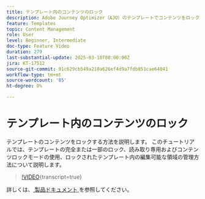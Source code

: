 ```yaml
---
title: テンプレート内のコンテンツのロック
description: Adobe Journey Optimizer（AJO）のテンプレートでコンテンツをロックする方法を説明します。 このチュートリアルでは、テンプレートの完全または一部のロック、読み取り専用およびコンテンツロックモードの使用、ロックされたテンプレート内の編集可能な領域の管理方法について説明します。
feature: Templates
topic: Content Management
role: User
level: Beginner, Intermediate
doc-type: Feature Video
duration: 279
last-substantial-update: 2025-03-10T00:00:00Z
jira: KT-17512
source-git-commit: 91c629cb549a210a626ef4d9a7fdb851cae64041
workflow-type: tm+mt
source-wordcount: '85'
ht-degree: 0%

---
```



# テンプレート内のコンテンツのロック

テンプレートのコンテンツをロックする方法を説明します。 このチュートリアルでは、テンプレートの完全または一部のロック、読み取り専用およびコンテンツロックモードの使用、ロックされたテンプレート内の編集可能な領域の管理方法について説明します。

>[!VIDEO](https://video.tv.adobe.com/v/3451591/?learn=on&enablevpops){transcript=true}

詳しくは、[ 製品ドキュメント ](https://experienceleague.adobe.com/en/docs/journey-optimizer/using/content-management/content-templates/content-locking) を参照してください。
